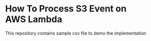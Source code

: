 # How To Process S3 Event on AWS Lambda

This repository contains sample csv file to demo the implementation